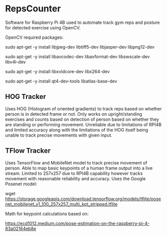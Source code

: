 # RepsCounter
Software for Raspberry Pi 4B used to automate track gym reps and posture for detected exercise using OpenCV. 

OpenCV required packages:

sudo apt-get -y install libjpeg-dev libtiff5-dev libjasper-dev libpng12-dev  

sudo apt-get -y install libavcodec-dev libavformat-dev libswscale-dev libv4l-dev  

sudo apt-get -y install libxvidcore-dev libx264-dev  

sudo apt-get -y install qt4-dev-tools libatlas-base-dev


## HOG Tracker
Uses HOG (Histogram of oriented gradients) to track reps based on whether person is in detected frame or not. Only works on upright/standing exercises and counts based on detection of person based on whether they are standing or performing movement. Unreliable due to limitations of RPI4B and limited accuracy along with the limitations of the HOG itself being unable to track precise movements with given input.

## TFlow Tracker
Uses TensorFlow and MobileNet model to track precise movement of person. Able to map basic keypoints of a human frame output into a live stream. Limited to 257x257 due to RPI4B capability however tracks movement with reasonable reliability and accuracy. Uses the Google Posenet model:

wget https://storage.googleapis.com/download.tensorflow.org/models/tflite/posenet_mobilenet_v1_100_257x257_multi_kpt_stripped.tflite

Math for keypoint calculations based on:

https://ecd1012.medium.com/pose-estimation-on-the-raspberry-pi-4-83a02164eb8e

